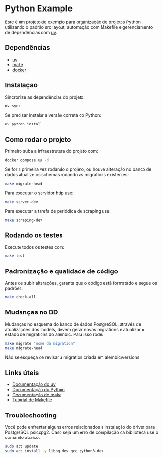# Python Example

Este é um projeto de exemplo para organização de projetos Python utilizando o padrão src layout, automação com Makefile e gerenciamento de dependências com [uv](https://docs.astral.sh/uv/).

## Dependências

- [uv](https://docs.astral.sh/uv/)
- [make](https://www.gnu.org/software/make/)
- [docker](https://www.docker.com/)

## Instalação

Sincronize as dependências do projeto:

```bash
uv sync
```

Se precisar instalar a versão correta do Python:

```bash
uv python install
```

## Como rodar o projeto
Primeiro suba a infraestrutura do projeto com:
```bash
docker compose up -d
```

Se for a primeira vez rodando o projeto, ou houve alteração no banco de dados atualize os schemas rodando as migrations existentes:
```bash
make migrate-head
```

Para executar o servidor http use:

```bash
make server-dev
```

Para executar a tarefa de periódica de scraping use:
```bash
make scraping-dev
```

## Rodando os testes

Execute todos os testes com:
```bash
make test
```

## Padronização e qualidade de código

Antes de subir alterações, garanta que o código está formatado e segue os padrões:

```bash
make check-all
```

## Mudanças no BD

Mudanças no esquema do banco de dados PostgreSQL, através de atualizações dos models, devem gerar novas migrations e atualizar o estado de migrations do alembic. Para isso rode:

```bash
make migrate "nome da migration"
make migrate-head
```

Não se esqueça de revisar a migration criada em alembic/versions

## Links úteis

- [Documentação do uv](https://docs.astral.sh/uv/)
- [Documentação do Python](https://docs.python.org/pt-br/3/)
- [Documentação do make](https://www.gnu.org/software/make/manual/)
- [Tutorial de Makefile](https://makefiletutorial.com/)

## Troubleshooting
Você pode enfrentar alguns erros relacionados a instalação do driver para PostgreSQL psicopg2. Caso seja um erro de compilação da biblioteca use o comando abaixo:
```bash
sudo apt update
sudo apt install -y libpq-dev gcc python3-dev
```